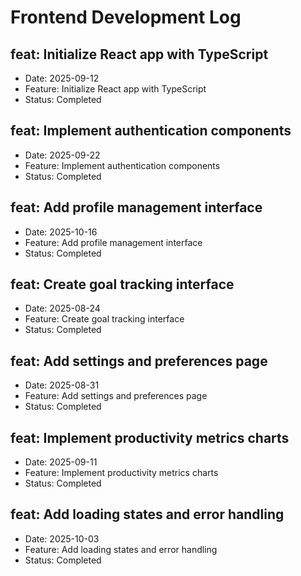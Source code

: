 # Frontend Development Log


## feat: Initialize React app with TypeScript
- Date: 2025-09-12
- Feature: Initialize React app with TypeScript
- Status: Completed

## feat: Implement authentication components
- Date: 2025-09-22
- Feature: Implement authentication components
- Status: Completed

## feat: Add profile management interface
- Date: 2025-10-16
- Feature: Add profile management interface
- Status: Completed

## feat: Create goal tracking interface
- Date: 2025-08-24
- Feature: Create goal tracking interface
- Status: Completed

## feat: Add settings and preferences page
- Date: 2025-08-31
- Feature: Add settings and preferences page
- Status: Completed

## feat: Implement productivity metrics charts
- Date: 2025-09-11
- Feature: Implement productivity metrics charts
- Status: Completed

## feat: Add loading states and error handling
- Date: 2025-10-03
- Feature: Add loading states and error handling
- Status: Completed
